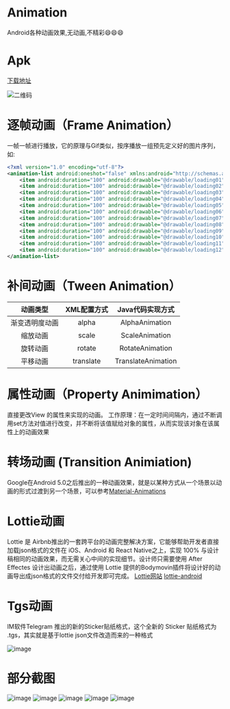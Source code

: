 # Animation
Android各种动画效果,无动画,不精彩:smile::smile::smile:

# Apk
[下载地址](http://d.firim.vip/animation)

![二维码](https://github.com/kongpf8848/Animation/blob/master/screenshots/qrcode.png)

# 逐帧动画（Frame Animation）
一帧一帧进行播放，它的原理与Gif类似，按序播放一组预先定义好的图片序列，如:
```xml
<?xml version="1.0" encoding="utf-8"?>
<animation-list android:oneshot="false" xmlns:android="http://schemas.android.com/apk/res/android">
    <item android:duration="100" android:drawable="@drawable/loading01" />
    <item android:duration="100" android:drawable="@drawable/loading02" />
    <item android:duration="100" android:drawable="@drawable/loading03" />
    <item android:duration="100" android:drawable="@drawable/loading04" />
    <item android:duration="100" android:drawable="@drawable/loading05" />
    <item android:duration="100" android:drawable="@drawable/loading06" />
    <item android:duration="100" android:drawable="@drawable/loading07" />
    <item android:duration="100" android:drawable="@drawable/loading08" />
    <item android:duration="100" android:drawable="@drawable/loading09" />
    <item android:duration="100" android:drawable="@drawable/loading10" />
    <item android:duration="100" android:drawable="@drawable/loading11" />
    <item android:duration="100" android:drawable="@drawable/loading12" />
</animation-list>
```

# 补间动画（Tween Animation）
|动画类型|XML配置方式|Java代码实现方式|
|:---:|:---:|:---:|
| 渐变透明度动画|alpha |AlphaAnimation|
| 缩放动画|scale|ScaleAnimation|
| 旋转动画|rotate |RotateAnimation|
| 平移动画|translate |TranslateAnimation|

# 属性动画（Property Animimation）
直接更改View 的属性来实现的动画。
工作原理：在一定时间间隔内，通过不断调用set方法对值进行改变，并不断将该值赋给对象的属性，从而实现该对象在该属性上的动画效果

# 转场动画 (Transition Animiation)
Google在Android 5.0之后推出的一种动画效果，就是以某种方式从一个场景以动画的形式过渡到另一个场景，可以参考[Material-Animations](https://github.com/lgvalle/Material-Animations)

# Lottie动画
Lottie 是 Airbnb推出的一套跨平台的动画完整解决方案，它能够帮助开发者直接加载json格式的文件在 iOS、Android 和 React Native之上，实现 100% 与设计稿相同的动画效果，而无需关心中间的实现细节。设计师只需要使用 After Effectes 设计出动画之后，通过使用 Lottie 提供的Bodymovin插件将设计好的动画导出成json格式的文件交付给开发即可完成。 [Lottie网站](https://lottiefiles.com) [lottie-android](https://github.com/LottieFiles/lottie-android)

# Tgs动画
IM软件Telegram 推出的新的Sticker贴纸格式，这个全新的 Sticker 贴纸格式为 .tgs，其实就是基于lottie json文件改造而来的一种格式

![image](https://github.com/kongpf8848/Animation/blob/master/screenshots/telegram-sticker.gif)

# 部分截图
![image](https://github.com/kongpf8848/Animation/blob/master/screenshots/splash.webp)
![image](https://github.com/kongpf8848/Animation/blob/master/screenshots/guide.webp)
![image](https://github.com/kongpf8848/Animation/blob/master/screenshots/rotate.webp)
![image](https://github.com/kongpf8848/Animation/blob/master/screenshots/autohome.webp)
![image](https://github.com/kongpf8848/Animation/blob/master/screenshots/telegram.webp)
